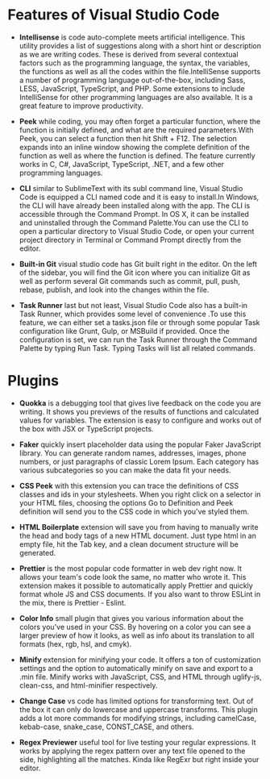 
# Features of Visual Studio Code


* **Intellisense**  is code auto-complete meets artificial intelligence. This utility provides a list of suggestions along with a short hint or description as we are writing codes. These is derived from several contextual factors such as the programming language, the syntax, the variables, the functions as well as all the codes within the file.IntelliSense supports a number of programming language out-of-the-box, including Sass, LESS, JavaScript, TypeScript, and PHP. Some extensions to include IntelliSense for other programming languages are also available. It is a great feature to improve productivity.


* **Peek** while coding, you may often forget a particular function, where the function is initially defined, and what are the required parameters.With Peek, you can select a function then hit Shift + F12. The selection expands into an inline window showing the complete definition of the function as well as where the function is defined. The feature currently works in C, C#, JavaScript, TypeScript, .NET, and a few other programming languages.


* **CLI** similar to SublimeText with its subl command line, Visual Studio Code is equipped a CLI named code and it is easy to install.In Windows, the CLI will have already been installed along with the app. The CLI is accessible through the Command Prompt. In OS X, it can be installed and uninstalled through the Command Palette.You can use the CLI to open a particular directory to Visual Studio Code, or open your current project directory in Terminal or Command Prompt directly from the editor.


* **Built-in Git** visual studio code has Git built right in the editor. On the left of the sidebar, you will find the Git icon where you can initialize Git as well as perform several Git commands such as commit, pull, push, rebase, publish, and look into the changes within the file.


* **Task Runner** last but not least, Visual Studio Code also has a built-in Task Runner, which provides some level of convenience .To use this feature, we can either set a tasks.json file or through some popular Task configuration like Grunt, Gulp, or MSBuild if provided. Once the configuration is set, we can run the Task Runner through the Command Palette by typing Run Task. Typing Tasks will list all related commands.


# Plugins


* **Quokka** is a debugging tool that gives live feedback on the code you are writing. It shows you previews of the results of functions and calculated values for variables. The extension is easy to configure and works out of the box with JSX or TypeScript projects.


* **Faker** quickly insert placeholder data using the popular Faker JavaScript library. You can generate random names, addresses, images, phone numbers, or just paragraphs of classic Lorem Ipsum. Each category has various subcategories so you can make the data fit your needs.


* **CSS Peek**  with this extension you can trace the definitions of CSS classes and ids in your stylesheets. When you right click on a selector in your HTML files, choosing the options Go to Definition and Peek definition will send you to the CSS code in which you've styled them.


* **HTML Boilerplate** extension will save you from having to manually write the head and body tags of a new HTML document. Just type html in an empty file, hit the Tab key, and a clean document structure will be generated.


* **Prettier** is the most popular code formatter in web dev right now. It allows your team's code look the same, no matter who wrote it. This extension makes it possible to automatically apply Prettier and quickly format whole JS and CSS documents. If you also want to throw ESLint in the mix, there is Prettier - Eslint.


* **Color Info** small plugin that gives you various information about the colors you've used in your CSS. By hovering on a color you can see a larger preview of how it looks, as well as info about its translation to all formats (hex, rgb, hsl, and cmyk).


 * **Minify** extension for minifying your code. It offers a ton of customization settings and the option to automatically minify on save and export to a .min file. Minify works with JavaScript, CSS, and HTML through uglify-js, clean-css, and html-minifier respectively.


* **Change Case** vs code has limited options for transforming text. Out of the box it can only do lowercase and uppercase transforms. This plugin adds a lot more commands for modifying strings, including camelCase, kebab-case, snake_case, CONST_CASE, and others.


* **Regex Previewer** useful tool for live testing your regular expressions. It works by applying the regex pattern over any text file opened to the side, highlighting all the matches. Kinda like RegExr but right inside your editor.
